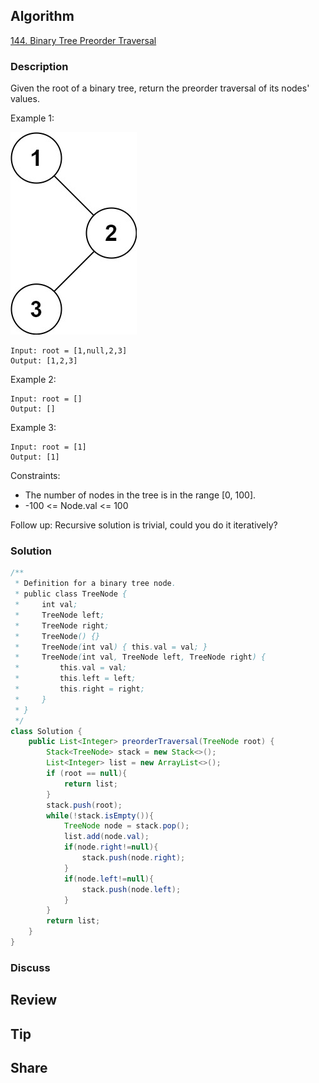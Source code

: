 ## Algorithm

[144. Binary Tree Preorder Traversal](https://leetcode.com/problems/binary-tree-preorder-traversal/)

### Description

Given the root of a binary tree, return the preorder traversal of its nodes' values.

Example 1:

![](assets/20220906-97802a7b.png)

```
Input: root = [1,null,2,3]
Output: [1,2,3]
```

Example 2:

```
Input: root = []
Output: []
```

Example 3:

```
Input: root = [1]
Output: [1]
```

Constraints:

- The number of nodes in the tree is in the range [0, 100].
- -100 <= Node.val <= 100


Follow up: Recursive solution is trivial, could you do it iteratively?

### Solution

```java
/**
 * Definition for a binary tree node.
 * public class TreeNode {
 *     int val;
 *     TreeNode left;
 *     TreeNode right;
 *     TreeNode() {}
 *     TreeNode(int val) { this.val = val; }
 *     TreeNode(int val, TreeNode left, TreeNode right) {
 *         this.val = val;
 *         this.left = left;
 *         this.right = right;
 *     }
 * }
 */
class Solution {
    public List<Integer> preorderTraversal(TreeNode root) {
        Stack<TreeNode> stack = new Stack<>();
        List<Integer> list = new ArrayList<>();
        if (root == null){
            return list;
        }
        stack.push(root);
        while(!stack.isEmpty()){
            TreeNode node = stack.pop();
            list.add(node.val);
            if(node.right!=null){
                stack.push(node.right);
            }
            if(node.left!=null){
                stack.push(node.left);
            }
        }
        return list;
    }
}
```


### Discuss

## Review


## Tip


## Share
